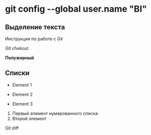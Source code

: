 # git config --global user.name "BI"

## Выделение текста

Инструкция по работе с Git

*Git chekout.*

**Полужирный**

## Списки


* Element 1


* Element 2

* Element 3

1. Первый элемент нумерованного списка.
2. Второй элемент

Git diff


